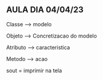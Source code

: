 ## AULA DIA 04/04/23

Classe --> modelo

Objeto --> Concretizacao do modelo

Atributo --> caracteristica

Metodo --> acao

sout = imprimir na tela